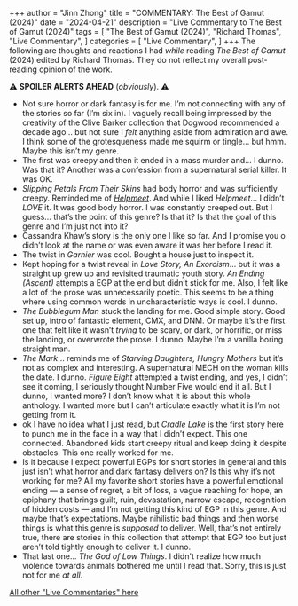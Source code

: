+++
author = "Jinn Zhong"
title = "COMMENTARY: The Best of Gamut (2024)"
date = "2024-04-21"
description = "Live Commentary to The Best of Gamut (2024)"
tags = [
    "The Best of Gamut (2024)",
    "Richard Thomas",
    "Live Commentary",
]
categories = [
    "Live Commentary",
]
+++
The following are thoughts and reactions I had _while_ reading _The Best of Gamut_ (2024) edited by Richard Thomas. They do not reflect my overall post-reading opinion of the work. 

:warning: **SPOILER ALERTS AHEAD** (_obviously_). :warning:

* Not sure horror or dark fantasy is for me. I’m not connecting with any of the stories so far (I’m six in). I vaguely recall being impressed by the creativity of the Clive Barker collection that Dogwood recommended a decade ago… but not sure I _felt_ anything aside from admiration and awe. I think some of the grotesqueness made me squirm or tingle… but hmm. Maybe this isn’t my genre. 
* The first was creepy and then it ended in a mass murder and… I dunno. Was that it? Another was a confession from a supernatural serial killer. It was OK. 
* _Slipping Petals From Their Skins_ had body horror and was sufficiently creepy. Reminded me of [_Helpmeet_](https://journal.jinnzhong.com/commentary-helpmeet-2022/). And while I liked _Helpmeet_… I didn’t _LOVE_ it. It was good body horror. I was constantly creeped out. But I guess… that’s the point of this genre? Is that it? Is that the goal of this genre and I’m just not into it?
* Cassandra Khaw’s story is the only one I like so far. And I promise you o didn’t look at the name or was even aware it was her before I read it.
* The twist in _Garnier_ was cool. Bought a house just to inspect it. 
* Kept hoping for a twist reveal in _Love Story, An Exorcism_… but it was a straight up grew up and revisited traumatic youth story.  _An Ending (Ascent)_ attempts a EGP at the end but didn’t stick for me. Also, I felt like a lot of the prose was unnecessarily poetic. This seems to be a thing where using common words in uncharacteristic ways is cool. I dunno. 
* _The Bubblegum Man_ stuck the landing for me. Good simple story. Good set up, intro of fantastic element, CMX, and DNM. Or maybe it’s the first one that felt like it wasn’t _trying_ to be scary, or dark, or horrific, or miss the landing, or overwrote the prose. I dunno. Maybe I’m a vanilla boring straight man. 
* _The Mark_… reminds me of _Starving Daughters, Hungry Mothers_ but it’s not as complex and interesting. A supernatural MECH on the woman kills the date. I dunno. _Figure Eight_ attempted a twist ending, and yes, I didn’t see it coming, I seriously thought Number Five would end it all. But I dunno, I wanted more? I don’t know what it is about this whole anthology. I wanted more but I can’t articulate exactly what it is I’m not getting from it.
* ok I have no idea what I just read, but _Cradle Lake_ is the first story here to punch me in the face in a way that I didn’t expect. This one connected. Abandoned kids start creepy ritual and keep doing it despite obstacles. This one really worked for me.
* Is it because I expect powerful EGPs for short stories in general and this just isn’t what horror and dark fantasy delivers on? Is this why it’s not working for me? All my favorite short stories have a powerful emotional ending — a sense of regret, a bit of loss, a vague reaching for hope, an epiphany that brings guilt, ruin, devastation, narrow escape, recognition of hidden costs — and I’m not getting this kind of EGP in this genre. And maybe that’s expectations. Maybe nihilistic bad things and then worse things is what this genre is _supposed_ to deliver. Well, that’s not entirely true, there are stories in this collection that attempt that EGP too but just aren’t told tightly enough to deliver it. I dunno.
* That last one... _The God of Low Things_. I didn't realize how much violence towards animals bothered me until I read that. Sorry, this is just not for me _at all_.

[All other "Live Commentaries" here](https://journal.jinnzhong.com/categories/live-commentary/)
